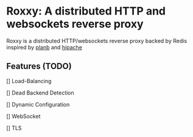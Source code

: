 # Roxxy: A distributed HTTP and websockets reverse proxy

Roxxy is a distributed HTTP/websockets reverse proxy backed by Redis inspired by [planb](https://github.com/tsuru/planb) and [hipache](https://travis-ci.org/tsuru/planb)


## Features (TODO)

[] Load-Balancing

[] Dead Backend Detection

[] Dynamic Configuration

[] WebSocket

[] TLS
